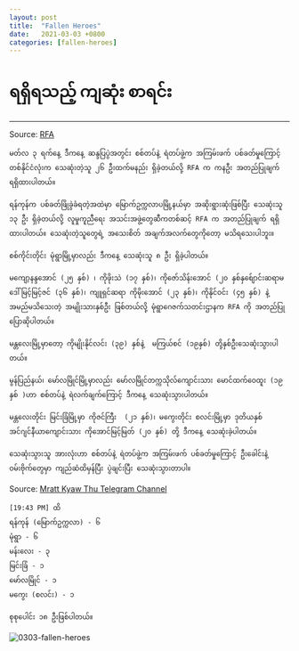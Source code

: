 ```yaml
---
layout: post
title:  "Fallen Heroes"
date:   2021-03-03 +0800
categories: [fallen-heroes]
---
```

# ရရှိရသည့် ကျဆုံး စာရင်း
------------------------
Source: [RFA](https://www.rfa.org/burmese/news/death-coup-myanmar-nationwide-03032021120248.html)
```
မတ်လ ၃ ရက်နေ့ ဒီကနေ့ ဆန္ဒပြပွဲအတွင်း စစ်တပ်နဲ့ ရဲတပ်ဖွဲ့က အကြမ်းဖက် ပစ်ခတ်မှုကြောင့် တစ်နိုင်ငံလုံးက သေဆုံးတဲ့သူ ၂၆ ဦးထက်မနည်း ရှိခဲ့တယ်လို့ RFA က ကနဦး အတည်ပြုချက် ရရှိထားပါတယ်။

ရန်ကုန်က ပစ်ခတ်ဖြိုခွဲခံရတဲ့အထဲမှာ မြောက်ဥက္ကလာပမြို့နယ်မှာ အဆိုးရွားဆုံးဖြစ်ပြီး သေဆုံးသူ ၁၃ ဦး ရှိခဲ့တယ်လို့ လူမှုကူညီရေး အသင်းအဖွဲ့တွေဆီကတစ်ဆင့် RFA က အတည်ပြုချက် ရရှိထားပါတယ်။ သေဆုံးတဲ့သူတွေရဲ့ အသေးစိတ် အချက်အလက်တွေကိုတော့ မသိရသေးပါဘူး။

စစ်ကိုင်းတိုင်း မုံရွာမြို့မှာလည်း ဒီကနေ့ သေဆုံးသူ ၈ ဦး ရှိခဲ့ပါတယ်။  

မကျော့နန္ဒအောင် (၂၅ နှစ်) ၊ ကိုဖိုးသဲ (၁၇ နှစ်)၊ ကိုဇော်သိန်းအောင် (၂၀ နှစ်နှစ်ျောင်းဆရာမ ဒေါ်မြင့်မြင့်ဇင် (၃၆ နှစ်)၊ ကျူရှင်ဆရာ ကိုမိုးအောင် (၂၃ နှစ်)၊ ကိုနိုင်ဝင်း (၄၅ နှစ်) နဲ့ အမည်မသိသေးတဲ့ အမျိုးသားနှစ်ဦး ဖြစ်တယ်လို့ မုံရွာဂေဇက်သတင်းဌာနက RFA ကို အတည်ပြုပြောဆိုပါတယ်။

မန္တလေးမြို့မှာတော့ ကိုမျိုးနိုင်လင်း (၃၉) နှစ်နဲ့  မကြယ်စင် (၁၉နှစ်) တို့နှစ်ဦးသေဆုံးသွားပါတယ်။

မွန်ပြည်နယ်၊ မော်လမြိုင်မြို့မှာလည်း မော်လမြိုင်တက္ကသိုလ်ကျောင်းသား မောင်ထက်ဝေထူး (၁၉ နှစ် )ဟာ စစ်တပ်နဲ့ ရဲလက်ချက်ကြောင့် ဒီကနေ့ သေဆုံးသွားပါတယ်။

မန္တလေးတိုင်း မြင်းခြံမြို့မှာ ကိုဇင်ကြီး  (၂၁ နှစ်)၊ မကွေးတိုင်း စလင်းမြို့မှာ ဒုတိယနှစ် အင်ဂျင်နီယာကျောင်းသား ကိုအောင်မြင့်မြတ် (၂၀ နှစ်) တို့ ဒီကနေ့ သေဆုံးခဲ့ပါတယ်။

သေဆုံးသွားသူ အားလုံးဟာ စစ်တပ်နဲ့ ရဲတပ်ဖွဲ့က အကြမ်းဖက် ပစ်ခတ်မှုကြောင့် ဦးခေါင်းနဲ့ ဝမ်းဗိုက်တွေမှာ ကျည်ဆံထိမှန်ပြီး ပွဲချင်းပြီး သေဆုံးသွားတာပါ။

```
Source: [Mratt Kyaw Thu Telegram Channel](https://t.me/mrattkyawthu)
```
[19:43 PM] ထိ
ရန်ကုန် (မြောက်ဥက္ကလာ) - ၆
မုံရွာ - ၆
မန်းလေး - ၃
မြင်းခြံ - ၁
မော်လမြိုင် - ၁
မကွေး (စလင်း) - ၁

စုစုပေါင်း ၁၈ ဦးဖြစ်ပါတယ်။
```

![0303-fallen-heroes](https://drive.google.com/uc?export=view&id=1VmpZq-z6BWSc99Tm4QHBGw0vU5dABLSG  "0303-fallen-heroes")
